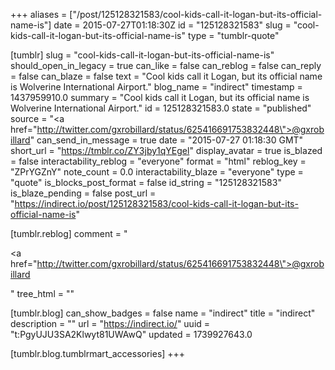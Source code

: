 +++
aliases = ["/post/125128321583/cool-kids-call-it-logan-but-its-official-name-is"]
date = 2015-07-27T01:18:30Z
id = "125128321583"
slug = "cool-kids-call-it-logan-but-its-official-name-is"
type = "tumblr-quote"

[tumblr]
slug = "cool-kids-call-it-logan-but-its-official-name-is"
should_open_in_legacy = true
can_like = false
can_reblog = false
can_reply = false
can_blaze = false
text = "Cool kids call it Logan, but its official name is Wolverine International Airport."
blog_name = "indirect"
timestamp = 1437959910.0
summary = "Cool kids call it Logan, but its official name is Wolverine International Airport."
id = 125128321583.0
state = "published"
source = "<a href=\"http://twitter.com/gxrobillard/status/625416691753832448\">@gxrobillard</a>"
can_send_in_message = true
date = "2015-07-27 01:18:30 GMT"
short_url = "https://tmblr.co/ZY3jby1qYEgel"
display_avatar = true
is_blazed = false
interactability_reblog = "everyone"
format = "html"
reblog_key = "ZPrYGZnY"
note_count = 0.0
interactability_blaze = "everyone"
type = "quote"
is_blocks_post_format = false
id_string = "125128321583"
is_blaze_pending = false
post_url = "https://indirect.io/post/125128321583/cool-kids-call-it-logan-but-its-official-name-is"

[tumblr.reblog]
comment = "<p><a href=\"http://twitter.com/gxrobillard/status/625416691753832448\">@gxrobillard</a></p>"
tree_html = ""

[tumblr.blog]
can_show_badges = false
name = "indirect"
title = "indirect"
description = ""
url = "https://indirect.io/"
uuid = "t:PgyUJU3SA2Klwyt81UWAwQ"
updated = 1739927643.0

[tumblr.blog.tumblrmart_accessories]
+++
